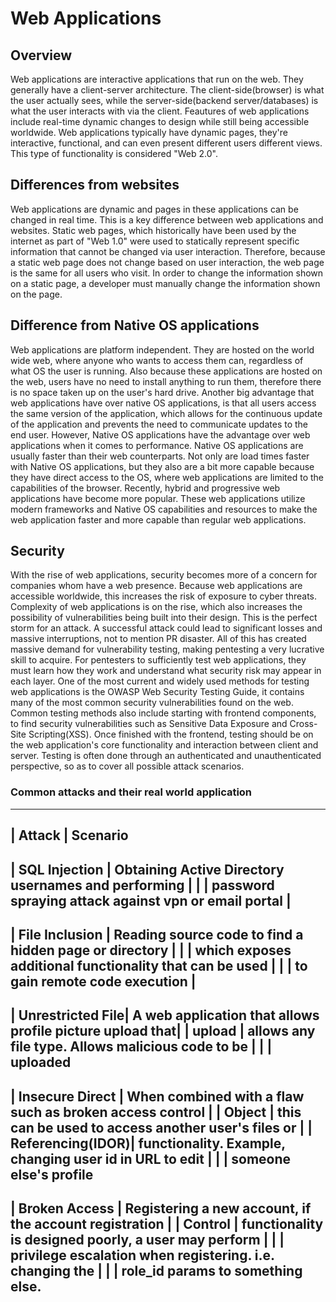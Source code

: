 # Web Applications

## Overview
Web applications are interactive applications that run on the web. They generally
have a client-server architecture. The client-side(browser) is what the user actually
sees, while the server-side(backend server/databases) is what the user interacts with
via the client. Feautures of web applications include real-time dynamic changes to
design while still being accessible worldwide. Web applications typically have 
dynamic pages, they're interactive, functional, and can even present different users
different views. This type of functionality is considered "Web 2.0".

## Differences from websites
Web applications are dynamic and pages in these applications can be changed in 
real time. This is a key difference between web applications and websites. Static
web pages, which historically have been used by the internet as part of "Web 1.0"
were used to statically represent specific information that cannot be changed via
user interaction. Therefore, because a static web page does not change based on
user interaction, the web page is the same for all users who visit. In order to 
change the information shown on a static page, a developer must manually change
the information shown on the page.

## Difference from Native OS applications
Web applications are platform independent. They are hosted on the world wide web,
where anyone who wants to access them can, regardless of what OS the user is running.
Also because these applications are hosted on the web, users have no need to install
anything to run them, therefore there is no space taken up on the user's hard drive.
Another big advantage that web applications have over native OS applications, is
that all users access the same version of the application, which allows for the
continuous update of the application and prevents the need to communicate updates
to the end user. However, Native OS applications have the advantage over web applications
when it comes to performance. Native OS applications are usually faster than their
web counterparts. Not only are load times faster with Native OS applications, but
they also are a bit more capable because they have direct access to the OS, where
web applications are limited to the capabilities of the browser. Recently, hybrid
and progressive web applications have become more popular. These web applications 
utilize modern frameworks and Native OS capabilities and resources to make the 
web application faster and more capable than regular web applications.

## Security
With the rise of web applications, security becomes more of a concern for companies
whom have a web presence. Because web applications are accessible worldwide, this
increases the risk of exposure to cyber threats. Complexity of web applications is
on the rise, which also increases the possibility of vulnerabilities being built into
their design. This is the perfect storm for an attack. A successful attack could lead
to significant losses and massive interruptions, not to mention PR disaster. All of
this has created massive demand for vulnerability testing, making pentesting a very
lucrative skill to acquire. For pentesters to sufficiently test web applications,
they must learn how they work and understand what security risk may appear in each
layer. One of the most current and widely used methods for testing web applications
is the OWASP Web Security Testing Guide, it contains many of the most common security
vulnerabilities found on the web. Common testing methods also include starting with
frontend components, to find security vulnerabilities such as Sensitive Data Exposure
and Cross-Site Scripting(XSS). Once finished with the frontend, testing should be
on the web application's core functionality and interaction between client and server.
Testing is often done through an authenticated and unauthenticated perspective, so as 
to cover all possible attack scenarios.

### Common attacks and their real world application
-------------------------------------------------------------------------------
| Attack           | Scenario
-------------------------------------------------------------------------------
| SQL Injection    | Obtaining Active Directory usernames and performing      |
|                  | password spraying attack against vpn or email portal     |
-------------------------------------------------------------------------------
| File Inclusion   | Reading source code to find a hidden page or directory   |
|                  | which exposes additional functionality that can be used  |
|                  | to gain remote code execution                            |
-------------------------------------------------------------------------------
| Unrestricted File| A web application that allows profile picture upload that|
| upload           | allows any file type. Allows malicious code to be        |
|                  | uploaded
-------------------------------------------------------------------------------
| Insecure Direct  | When combined with a flaw such as broken access control  |
| Object           | this can be used to access another user's files or       |
| Referencing(IDOR)| functionality. Example, changing user id in URL to edit  |
|                  | someone else's profile
-------------------------------------------------------------------------------
| Broken Access    | Registering a new account, if the account registration   |
| Control          | functionality is designed poorly, a user may perform     |
|                  | privilege escalation when registering. i.e. changing the |
|                  | role_id params to something else.
-------------------------------------------------------------------------------
